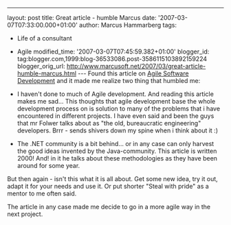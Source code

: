 ---
layout: post
title: Great article - humble Marcus
date: '2007-03-07T07:33:00.000+01:00'
author: Marcus Hammarberg
tags:
  - Life of a consultant
   - Agile
modified_time: '2007-03-07T07:45:59.382+01:00'
blogger_id: tag:blogger.com,1999:blog-36533086.post-3586115103892159224
blogger_orig_url: http://www.marcusoft.net/2007/03/great-article-humble-marcus.html ---
Found this article on [Agile Software
Development](http://www.martinfowler.com/articles/newMethodology.html)
and it made me realize two thing that humbled me:

-   I haven't done to much of Agile development. And reading this
    article makes me sad... This thoughts that agile development base
    the whole development process on is solution to many of the problems
    that i have encountered in different projects.
   I have even said and been the guys that mr Folwer talks about as
    "the old, bureaucratic engineering" developers. Brrr - sends shivers
    down my spine when i think about it :)
-   The .NET community is a bit behind... or in any case can only
    harvest the good ideas invented by the Java-community. This article
    is written 2000! And! in it he talks about these methodologies as
    they have been around for some year.

But then again - isn't this what it is all about. Get some new idea, try
it out, adapt it for your needs and use it. Or put shorter "Steal with
pride" as a mentor to me often said.

The article in any case made me decide to go in a more agile way in the
next project.
